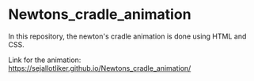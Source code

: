 # Newtons_cradle_animation
In this repository, the newton's cradle animation is done using HTML and CSS. 

Link for the animation: https://sejallotliker.github.io/Newtons_cradle_animation/ 
